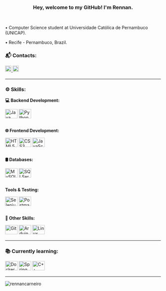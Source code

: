 <div>
  <h3 align="center">Hey, welcome to my GitHub! I'm Rennan.</h3>
  <br>
  <p>• Computer Science student at Universidade Católica de Pernambuco (UNICAP).</p>
  <p>• Recife - Pernambuco, Brazil.</p>
</div>



<div style="display: inline_block; margin-bottom: 20px;">
  <p><strong><h3>📬 Contacts:</h3></strong></p>
  <a href="mailto:rennanbarros10@gmail.com">
    <img height="20" src="https://img.shields.io/badge/Gmail-D14836?style=for-the-badge&logo=gmail&logoColor=white">
  </a>
  <a href="https://linkedin.com/in/rennan-carneiro-93899b27b">
    <img height="20" src="https://img.shields.io/badge/LinkedIn-0077B5?style=for-the-badge&logo=linkedin&logoColor=white">
  </a>
</div>

<hr>

<div style="display: inline_block; margin-bottom: 20px;">
  <p><strong><h3>⚙️ Skills:</h3></strong></p>
  
  <!-- Backend -->
  <p><strong>💻 Backend Development:</strong></p>
  <div>
    <img align="center" alt="Java" height="30" width="40" src="https://cdn.jsdelivr.net/gh/devicons/devicon/icons/java/java-original.svg">
    <img align="center" alt="Python" height="30" width="40" src="https://cdn.jsdelivr.net/gh/devicons/devicon/icons/python/python-original.svg">
    <!--<img align="center" alt="C" height="30" width="40" src="https://cdn.jsdelivr.net/gh/devicons/devicon/icons/c/c-original.svg">-->
  </div>
  <br>

  <!-- Frontend -->
  <p><strong>🌐 Frontend Development:</strong></p>
  <div>
    <img align="center" alt="HTML5" height="30" width="40" src="https://cdn.jsdelivr.net/gh/devicons/devicon/icons/html5/html5-original.svg">
    <img align="center" alt="CSS3" height="30" width="40" src="https://cdn.jsdelivr.net/gh/devicons/devicon/icons/css3/css3-original.svg">
    <img align="center" alt="JavaScript" height="30" width="40" src="https://cdn.jsdelivr.net/gh/devicons/devicon/icons/javascript/javascript-original.svg">
  </div>
  <br>

  <!-- Database -->
  <p><strong>🛢️ Databases:</strong></p>
  <div>
    <img align="center" alt="MySQL" height="30" width="40" src="https://cdn.jsdelivr.net/gh/devicons/devicon/icons/mysql/mysql-original.svg">
    <img align="center" alt="SQLServer" height="30" width="40" src="https://www.svgrepo.com/show/303229/microsoft-sql-server-logo.svg">
  </div>
  <br>

  <!-- Tools & Testing -->
  <p><strong>Tools & Testing:</strong></p>
  <div>
    <img align="center" alt="Selenium" height="30" width="40" src="https://raw.githubusercontent.com/detain/svg-logos/780f25886640cef088af994181646db2f6b1a3f8/svg/selenium-logo.svg">
    <img align="center" alt="Postman" height="30" width="40" src="https://cdn.jsdelivr.net/gh/devicons/devicon/icons/postman/postman-original.svg">
  </div>
  <br>

  <!-- Others -->
  <p><strong>🔧 Other Skills:</strong></p>
  <div>
    <img align="center" alt="Git" height="30" width="40" src="https://www.vectorlogo.zone/logos/git-scm/git-scm-icon.svg">
    <img align="center" alt="Arduino" height="30" width="40" src="https://cdn.worldvectorlogo.com/logos/arduino-1.svg">
    <img align="center" alt="Linux" height="30" width="40" src="https://cdn.jsdelivr.net/gh/devicons/devicon/icons/linux/linux-original.svg">
  </div>
</div>

<hr>

<strong><h3>📚 Currently learning:</h3></strong>
<div style="margin-bottom: 20px;">
  <img align="center" alt="Docker" height="30" width="40" src="https://cdn.jsdelivr.net/gh/devicons/devicon/icons/docker/docker-original.svg">
  <img align="center" alt="Spring" height="30" width="40" src="https://cdn.jsdelivr.net/gh/devicons/devicon/icons/spring/spring-original.svg">
  <img align="center" alt="C++" height="30" width="40" src="https://cdn.jsdelivr.net/gh/devicons/devicon/icons/cplusplus/cplusplus-original.svg">
</div>

<hr>

<div>
  <p><img align="center" src="https://github-readme-stats.vercel.app/api/top-langs?username=rennancarneiro&show_icons=true&locale=en&layout=compact" alt="rennancarneiro" /></p>
</div>
